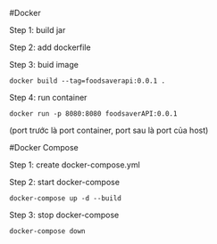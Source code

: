 #Docker

Step 1: build jar

Step 2: add dockerfile

Step 3: buid image

```
docker build --tag=foodsaverapi:0.0.1 .
```

Step 4: run container

```
docker run -p 8080:8080 foodsaverAPI:0.0.1
```

(port trước là port container, port sau là port của host)

#Docker Compose

Step 1: create docker-compose.yml

Step 2: start docker-compose

```
docker-compose up -d --build
```

Step 3: stop docker-compose

```
docker-compose down
```